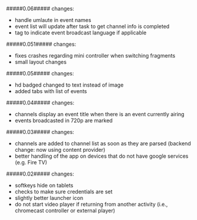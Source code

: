 #####0.06#####
changes:

 - handle umlaute in event names
 - event list will update after task to get channel info is completed
 - tag to indicate event broadcast language if applicable

#####0.051#####
changes:

 - fixes crashes regarding mini controller when switching fragments
 - small layout changes

#####0.05#####
changes:

 - hd badged changed to text instead of image
 - added tabs with list of events

#####0.04#####
changes:

 - channels display an event title when there is an event currently airing
 - events broadcasted in 720p are marked

#####0.03#####
changes:

 - channels are added to channel list as soon as they are parsed (backend change: now using content provider)
 - better handling of the app on devices that do not have google services (e.g. Fire TV)

#####0.02#####
changes:

 - softkeys hide on tablets
 - checks to make sure credentials are set
 - slightly better launcher icon
 - do not start video player if returning from another activity (i.e., chromecast controller or external player)

